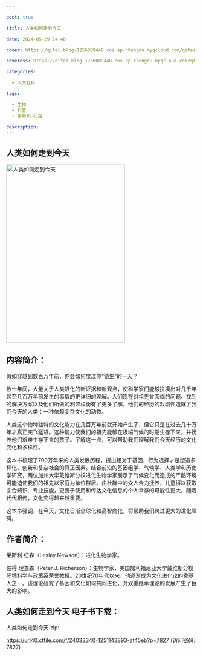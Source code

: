 ```yaml
---

post: true

title: 人类如何走到今天

date: 2024-05-29 14:40

cover: https://qifei-blog-1256009448.cos.ap-chengdu.myqcloud.com/qifei-blog/6597838d871b83018a7d9401.jpg

coveross: https://qifei-blog-1256009448.cos.ap-chengdu.myqcloud.com/qifei-blog/6597838d871b83018a7d9401.jpg

categories:

  - 人文社科

tags:

  - 生物
  - 科普
  - 莱斯利·纽森

description:
---
```


## 人类如何走到今天

<img alt="人类如何走到今天 " class="aligncenter loaded" data-was-processed="true" decoding="async" fetchpriority="high" height="471" src="https://qifei-blog-1256009448.cos.ap-chengdu.myqcloud.com/qifei-blog/6597838d871b83018a7d9401.jpg " style="cursor: zoom-in;" width="314"/>

## 内容简介：

假如穿越到数百万年前，你会如何度过你“猿生”的一天？

数十年间，大量关于人类进化的新证据和新观点，使科学家们能够拼凑出对几千年甚至几百万年前发生的事情的更详细的理解。人们现在对祖先曾面临的问题、找到的解决方案以及他们所做的利弊权衡有了更多了解。他们的经历的戏剧性造就了我们今天的人类：一种依赖复杂文化的动物。

人类这个物种独特的文化能力在几百万年前就开始产生了，但它只是在过去几十万年才真正突飞猛进。这种能力使我们的祖先能够在极端气候的时期生存下来，并抚养他们艰难生存下来的孩子。了解这一点，可以帮助我们理解我们今天经历的文化变化和多样性。

这本书梳理了700万年来的人类发展历程，提出相对于基因，行为选择才是塑造多样化、创新和复杂社会的真正因素。结合前沿的基因组学、气候学、人类学和历史学研究，两位加州大学戴维斯分校进化生物学家展示了气候变化而造成的严酷环境可能迫使我们的祖先以家庭为单位群居。由社群中的众人合力抚养，儿童得以获取复合知识、专业技能，更善于使用和传达文化信息的个人幸存的可能性更大，随着代代相传，文化变得越来越重要。

这本书强调，在今天，文化日渐全球化和高智商化，将帮助我们跨过更大的进化障碍。

## 作者简介：

莱斯利·纽森（Lesley Newson）：进化生物学家。

彼得·理查森（Peter J. Richerson）：生物学家，美国加利福尼亚大学戴维斯分校环境科学与政策系荣誉教授。20世纪70年代以来，他逐渐成为文化进化论的奠基人之一。该理论研究了基因和文化如何共同进化，对双重继承理论的发展产生了巨大的影响。

## 人类如何走到今天 电子书下载：

人类如何走到今天.zip: 

https://url40.ctfile.com/f/24033340-1251143893-af45eb?p=7827 (访问密码: 7827)
